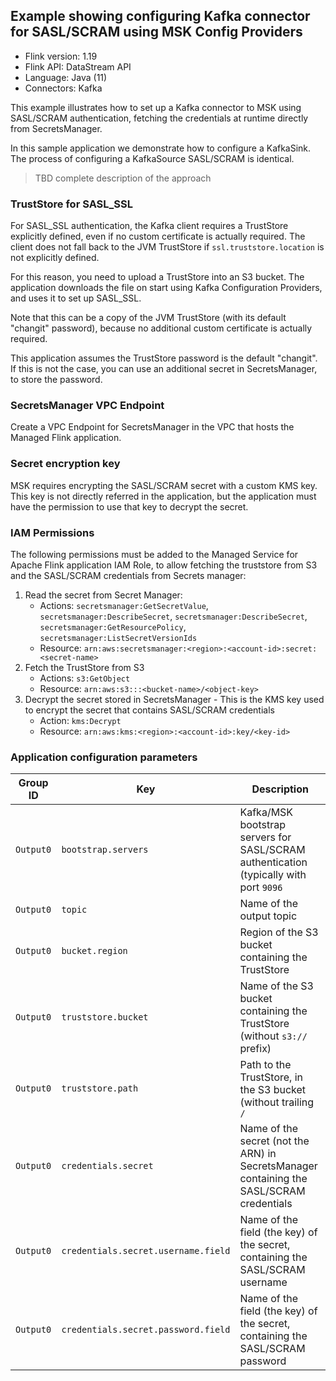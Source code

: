 ## Example showing configuring Kafka connector for SASL/SCRAM using MSK Config Providers

* Flink version: 1.19
* Flink API: DataStream API
* Language: Java (11)
* Connectors: Kafka

This example illustrates how to set up a Kafka connector to MSK using SASL/SCRAM authentication, fetching the credentials
at runtime directly from SecretsManager.

In this sample application we demonstrate how to configure a KafkaSink. 
The process of configuring a KafkaSource SASL/SCRAM is identical.

> TBD complete description of the approach

### TrustStore for SASL_SSL

For SASL_SSL authentication, the Kafka client requires a TrustStore explicitly defined, even if no custom certificate is actually required.
The client does not fall back to the JVM TrustStore if `ssl.truststore.location` is not explicitly defined.

For this reason, you need to upload a TrustStore into an S3 bucket. The application downloads the file on start using Kafka Configuration Providers,
and uses it to set up SASL_SSL.

Note that this can be a copy of the JVM TrustStore (with its default "changit" password), because no additional custom certificate
is actually required.

This application assumes the TrustStore password is the default "changit". If this is not the case, you can use an additional secret
in SecretsManager, to store the password.

### SecretsManager VPC Endpoint

Create a VPC Endpoint for SecretsManager in the VPC that hosts the Managed Flink application.

### Secret encryption key

MSK requires encrypting the SASL/SCRAM secret with a custom KMS key.
This key is not directly referred in the application, but the application must have the permission to use that key to decrypt the secret.

### IAM Permissions

The following permissions must be added to the Managed Service for Apache Flink application IAM Role,
to allow fetching the truststore from S3 and the SASL/SCRAM credentials from Secrets manager:

1. Read the secret from Secret Manager:
   * Actions: `secretsmanager:GetSecretValue`, `secretsmanager:DescribeSecret`, `secretsmanager:DescribeSecret`, `secretsmanager:GetResourcePolicy`, `secretsmanager:ListSecretVersionIds`
   * Resource: `arn:aws:secretsmanager:<region>:<account-id>:secret:<secret-name>`
2. Fetch the TrustStore from S3
   * Actions: `s3:GetObject`
   * Resource: `arn:aws:s3:::<bucket-name>/<object-key>`
3. Decrypt the secret stored in SecretsManager - This is the KMS key used to encrypt the secret that contains  SASL/SCRAM credentials
   * Action: `kms:Decrypt`
   * Resource: `arn:aws:kms:<region>:<account-id>:key/<key-id>`

### Application configuration parameters

| Group ID | Key                                 | Description                                                                              |
|----------|-------------------------------------|------------------------------------------------------------------------------------------|
| `Output0` | `bootstrap.servers`                 | Kafka/MSK bootstrap servers for SASL/SCRAM authentication (typically with port `9096`    |
| `Output0` | `topic`                             | Name of the output topic                                                                 |
| `Output0` | `bucket.region`                     | Region of the S3 bucket containing the TrustStore                                        |
| `Output0` | `truststore.bucket`                 | Name of the S3 bucket containing the TrustStore  (without `s3://` prefix)                |
| `Output0` | `truststore.path`                   | Path to the TrustStore, in the S3 bucket (without trailing `/`                           |
| `Output0` | `credentials.secret`                | Name of the secret (not the ARN) in SecretsManager containing the SASL/SCRAM credentials |
| `Output0` | `credentials.secret.username.field` | Name of the field (the key) of the secret, containing the SASL/SCRAM username            |
| `Output0` | `credentials.secret.password.field` | Name of the field (the key) of the secret, containing the SASL/SCRAM password            |